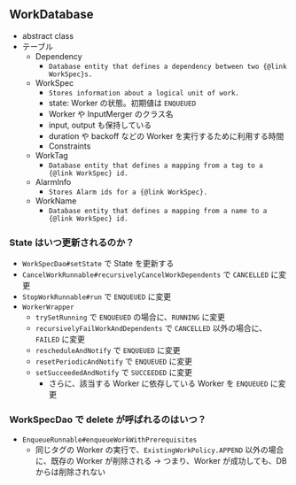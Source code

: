 ## WorkDatabase

* abstract class
* テーブル
  * Dependency
    * `Database entity that defines a dependency between two {@link WorkSpec}s.`
  * WorkSpec
    * `Stores information about a logical unit of work.`
    * state: Worker の状態。初期値は `ENQUEUED`
    * Worker や InputMerger のクラス名
    * input, output も保持している
    * duration や backoff などの Worker を実行するために利用する時間
    * Constraints
  * WorkTag
    * `Database entity that defines a mapping from a tag to a {@link WorkSpec} id.`
  * AlarmInfo
    * `Stores Alarm ids for a {@link WorkSpec}.`
  * WorkName
    * `Database entity that defines a mapping from a name to a {@link WorkSpec} id.`

### State はいつ更新されるのか？

* `WorkSpecDao#setState` で State を更新する
* `CancelWorkRunnable#recursivelyCancelWorkDependents` で `CANCELLED` に変更
* `StopWorkRunnable#run` で `ENQUEUED` に変更
* `WorkerWrapper`
  * `trySetRunning` で `ENQUEUED` の場合に、`RUNNING` に変更
  * `recursivelyFailWorkAndDependents` で `CANCELLED` 以外の場合に、`FAILED` に変更
  * `rescheduleAndNotify` で `ENQUEUED` に変更
  * `resetPeriodicAndNotify` で `ENQUEUED` に変更
  * `setSucceededAndNotify` で `SUCCEEDED` に変更
    * さらに、該当する Worker に依存している Worker を `ENQUEUED` に変更

### WorkSpecDao で delete が呼ばれるのはいつ？

* `EnqueueRunnable#enqueueWorkWithPrerequisites`
  * 同じタグの Worker の実行で、`ExistingWorkPolicy.APPEND` 以外の場合に、既存の Worker が削除される
-> つまり、Worker が成功しても、DB からは削除されない
